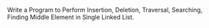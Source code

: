 Write a Program to Perform Insertion, Deletion, Traversal, Searching, Finding Middle Element in Single Linked List.
